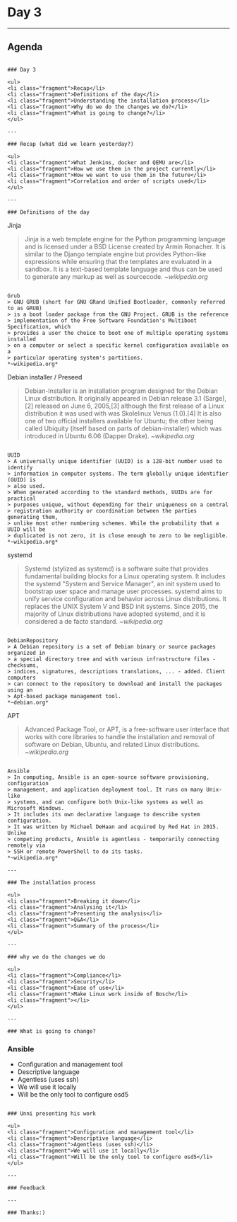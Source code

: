 Day 3
===

---

## Agenda

~~~

### Day 3

<ul>
<li class="fragment">Recap</li>
<li class="fragment">Definitions of the day</li>
<li class="fragment">Understanding the installation process</li>
<li class="fragment">Why do we do the changes we do?</li>
<li class="fragment">What is going to change?</li>
</ul>

---

### Recap (what did we learn yesterday?)

<ul>
<li class="fragment">What Jenkins, docker and QEMU are</li>
<li class="fragment">How we use them in the project currently</li>
<li class="fragment">How we want to use them in the future</li>
<li class="fragment">Correlation and order of scripts used</li>
</ul>

---

### Definitions of the day

~~~

Jinja
> Jinja is a web template engine for the Python programming language and is
> licensed under a BSD License created by Armin Ronacher. It is similar to the
> Django template engine but provides Python-like expressions while ensuring
> that the templates are evaluated in a sandbox. It is a text-based template
> language and thus can be used to generate any markup as well as sourcecode.
*~wikipedia.org*

~~~

Grub
> GNU GRUB (short for GNU GRand Unified Bootloader, commonly referred to as GRUB)
> is a boot loader package from the GNU Project. GRUB is the reference
> implementation of the Free Software Foundation's Multiboot Specification, which
> provides a user the choice to boot one of multiple operating systems installed
> on a computer or select a specific kernel configuration available on a
> particular operating system's partitions.
*~wikipedia.org*

~~~

Debian installer / Preseed
> Debian-Installer is an installation program designed for the Debian Linux
> distribution. It originally appeared in Debian release 3.1 (Sarge),[2] released
> on June 6, 2005,[3] although the first release of a Linux distribution it was
> used with was Skolelinux Venus (1.0).[4] It is also one of two official
> installers available for Ubuntu; the other being called Ubiquity (itself based
> on parts of debian-installer) which was introduced in Ubuntu 6.06 (Dapper
> Drake).
*~wikipedia.org*

~~~

UUID
> A universally unique identifier (UUID) is a 128-bit number used to identify
> information in computer systems. The term globally unique identifier (GUID) is
> also used.
> When generated according to the standard methods, UUIDs are for practical
> purposes unique, without depending for their uniqueness on a central
> registration authority or coordination between the parties generating them,
> unlike most other numbering schemes. While the probability that a UUID will be
> duplicated is not zero, it is close enough to zero to be negligible.
*~wikipedia.org*

~~~

systemd
> Systemd (stylized as systemd) is a software suite that provides fundamental
> building blocks for a Linux operating system. It includes the systemd
> "System and Service Manager", an init system used to bootstrap user space
> and manage user processes.
> systemd aims to unify service configuration and behavior across Linux
> distributions. It replaces the UNIX System V and BSD init systems.
> Since 2015, the majority of Linux distributions have adopted systemd,
> and it is considered a de facto standard.
*~wikipedia.org*

~~~

DebianRepository
> A Debian repository is a set of Debian binary or source packages organized in
> a special directory tree and with various infrastructure files - checksums,
> indices, signatures, descriptions translations, ... - added. Client computers
> can connect to the repository to download and install the packages using an
> Apt-based package management tool.
*~debian.org*

~~~

APT
> Advanced Package Tool, or APT, is a free-software user interface that works
> with core libraries to handle the installation and removal of software on
> Debian, Ubuntu, and related Linux distributions.
*~wikipedia.org*

~~~

Ansible
> In computing, Ansible is an open-source software provisioning, configuration
> management, and application deployment tool. It runs on many Unix-like
> systems, and can configure both Unix-like systems as well as Microsoft Windows.
> It includes its own declarative language to describe system configuration.
> It was written by Michael DeHaan and acquired by Red Hat in 2015. Unlike
> competing products, Ansible is agentless - temporarily connecting remotely via
> SSH or remote PowerShell to do its tasks.
*~wikipedia.org*

---

### The installation process

<ul>
<li class="fragment">Breaking it down</li>
<li class="fragment">Analysing it</li>
<li class="fragment">Presenting the analysis</li>
<li class="fragment">Q&A</li>
<li class="fragment">Summary of the process</li>
</ul>

---

### why we do the changes we do

<ul>
<li class="fragment">Compliance</li>
<li class="fragment">Security</li>
<li class="fragment">Ease of use</li>
<li class="fragment">Make Linux work inside of Bosch</li>
<li class="fragment"></li>
</ul>

---

### What is going to change?

~~~

### Ansible

<ul>
<li class="fragment">Configuration and management tool</li>
<li class="fragment">Descriptive language</li>
<li class="fragment">Agentless (uses ssh)</li>
<li class="fragment">We will use it locally</li>
<li class="fragment">Will be the only tool to configure osd5</li>
</ul>

~~~

### Unni presenting his work

<ul>
<li class="fragment">Configuration and management tool</li>
<li class="fragment">Descriptive language</li>
<li class="fragment">Agentless (uses ssh)</li>
<li class="fragment">We will use it locally</li>
<li class="fragment">Will be the only tool to configure osd5</li>
</ul>

---

### Feedback

---

### Thanks:)

